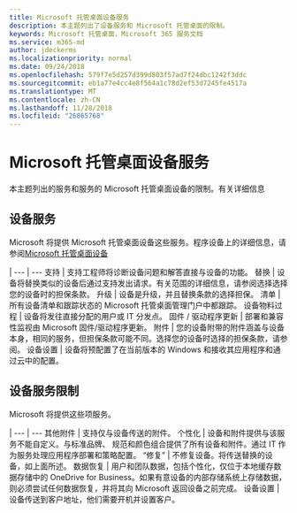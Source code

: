 ```yaml
---
title: Microsoft 托管桌面设备服务
description: 本主题列出了设备服务和 Microsoft 托管桌面的限制。
keywords: Microsoft 托管桌面，Microsoft 365 服务文档
ms.service: m365-md
author: jdeckerms
ms.localizationpriority: normal
ms.date: 09/24/2018
ms.openlocfilehash: 579f7e5d257d399d803f57ad7f24dbc1242f3ddc
ms.sourcegitcommit: eb1a77e4cc4e8f564a1c78d2ef53d7245fe4517a
ms.translationtype: MT
ms.contentlocale: zh-CN
ms.lasthandoff: 11/28/2018
ms.locfileid: "26865768"
---
```

# <a name="microsoft-managed-desktop-device-services"></a>Microsoft 托管桌面设备服务

本主题列出的服务和服务的 Microsoft 托管桌面设备的限制。有关详细信息 

## <a name="device-services"></a>设备服务

Microsoft 将提供 Microsoft 托管桌面设备这些服务。程序设备上的详细信息，请参阅[Microsoft 托管桌面设备](device-list.md)

 | 
 --- | ---
支持 | 支持工程师将诊断设备问题和解答直接与设备的功能。
替换 | 设备将替换类似的设备后通过支持发出请求。有关范围的详细信息，请参阅选择选择您的设备时的担保条款。
升级 | 设备是升级，并且替换条款的选择担保。
清单 | 所有设备清单和跟踪状态的 Microsoft 托管桌面管理门户中都跟踪。
设备物料过程 |   设备将发往直接分配的用户或 IT 分发点。
固件 / 驱动程序更新 | 部署和兼容性监视由 Microsoft 固件/驱动程序更新。 
附件 | 您的设备附带的附件涵盖与设备本身，相同的服务，但担保条款可能不同。选择您的设备时选择的担保条款，请参阅。 
设备设置    | 设备将预配置了在当前版本的 Windows 和接收其应用程序和通过云中的配置。 

## <a name="device-service-limitations"></a>设备服务限制

Microsoft 将提供这些项服务。

 | 
 --- | ---
其他附件 | 支持仅与设备传送的附件。
个性化 | 设备和附件提供与该服务不能自定义。与标准品牌、 规范和颜色组合提供了所有设备和附件。通过 IT 作为服务处理应用程序部署和策略配置。
“修复” | 不修复设备。将传送替换的设备，如上面所述。
数据恢复 | 用户和团队数据，包括个性化，仅位于本地缓存数据存储中的 OneDrive for Business。如果有意设备的内部存储系统上存储数据，则必须尝试任何数据恢复，并将其向 Microsoft 返回设备之前完成。
设备设置 | 设备传送到客户地址，他们需要开机并设置客户。
